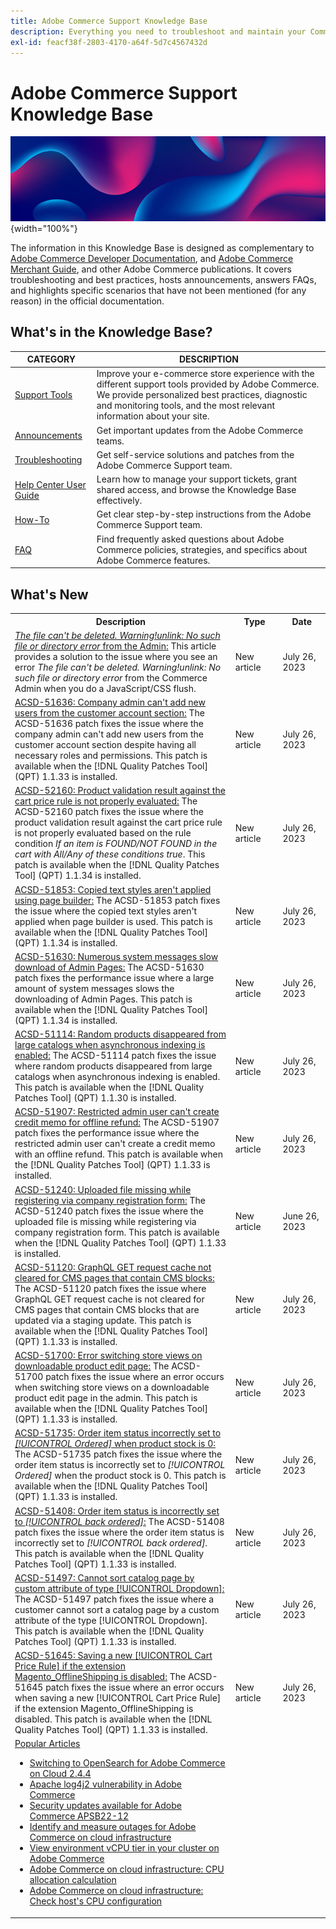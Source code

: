 ```yaml
---
title: Adobe Commerce Support Knowledge Base
description: Everything you need to troubleshoot and maintain your Commerce store.
exl-id: feacf38f-2803-4170-a64f-5d7c4567432d
---
```

# Adobe Commerce Support Knowledge Base

![Knowledge Base homepage](../help/assets/knowledge-base-home-page-cover.jpg){width="100%"}

The information in this Knowledge Base is designed as complementary to [Adobe Commerce Developer Documentation](https://developer.adobe.com/commerce/docs), and [Adobe Commerce Merchant Guide](https://experienceleague.adobe.com/docs/commerce-admin/user-guides/home.html), and other Adobe Commerce publications. It covers troubleshooting and best practices, hosts announcements, answers FAQs, and highlights specific scenarios that have not been mentioned (for any reason) in the official documentation.

## What's in the Knowledge Base?

| CATEGORY | DESCRIPTION | 
| --- | --- |
| [Support Tools](/help/support-tools/overview.md) | Improve your e-commerce store experience with the different support tools provided by Adobe Commerce. We provide personalized best practices, diagnostic and monitoring tools, and the most relevant information about your site. |
| [Announcements](/help/announcements/overview.md) | Get important updates from the Adobe Commerce teams. |
| [Troubleshooting](/help/troubleshooting/overview.md) | Get self-service solutions and patches from the Adobe Commerce Support team. |
| [Help Center User Guide](/help/help-center-guide/help-center/magento-help-center-user-guide.md) | Learn how to manage your support tickets, grant shared access, and browse the Knowledge Base effectively. |
| [How-To](/help/how-to/overview.md) | Get clear step-by-step instructions from the Adobe Commerce Support team. |
| [FAQ](/help/faq/overview.md) | Find frequently asked questions about Adobe Commerce policies, strategies, and specifics about Adobe Commerce features. | 

## What's New

<table style="width:100%">
  <tr>
    <th style="width:70%">Description</th>
    <th style="width:15%">Type</th>
    <th style="width:15%">Date</th>
  </tr>

 <tr>
    <td>
    <a href = "https://experienceleague.adobe.com/docs/commerce-knowledge-base/kb/troubleshooting/miscellaneous/file-cannot-be-deleated-no-file-or-directory.html"><em>The file can't be deleted. Warning!unlink: No such file or directory error</em> from the Admin:</a> This article provides a solution to the issue where you see an error <em>The file can't be deleted. Warning!unlink: No such file or directory error</em> from the Commerce Admin when you do a JavaScript/CSS flush.
    </td>
    <td>New article</td>
    <td>July 26, 2023</td>
  </tr>

  <tr>
    <td>
    <a href = "https://experienceleague.adobe.com/docs/commerce-knowledge-base/kb/support-tools/patches/v1-1-34/acsd-51636-company-admin-cannot-add-new-users.html">ACSD-51636: Company admin can't add new users from the customer account section:</a> The ACSD-51636 patch fixes the issue where the company admin can't add new users from the customer account section despite having all necessary roles and permissions. This patch is available when the [!DNL Quality Patches Tool] (QPT) 1.1.33 is installed.
    </td>
    <td>New article</td>
    <td>July 26, 2023</td>
  </tr>

  <tr>
    <td>
    <a href="https://experienceleague.adobe.com/docs/commerce-knowledge-base/kb/support-tools/patches/v1-1-34/acsd-52160-product-validation-result-against-the-cart-price-rule.html">ACSD-52160: Product validation result against the cart price rule is not properly evaluated:</a> The ACSD-52160 patch fixes the issue where the product validation result against the cart price rule is not properly evaluated based on the rule condition <em>If an item is FOUND/NOT FOUND in the cart with All/Any of these conditions true</em>. This patch is available when the [!DNL Quality Patches Tool] (QPT) 1.1.34 is installed.
    </td>
    <td>New article </td>
    <td>July 26, 2023</td>
 </tr>

  <tr>
    <td>
    <a href="https://experienceleague.adobe.com/docs/commerce-knowledge-base/kb/support-tools/patches/v1-1-34/acsd-51853-copied-text-styles-are-not-applied-when-page-builder-is-used.html">ACSD-51853: Copied text styles aren't applied using page builder:</a> The ACSD-51853 patch fixes the issue where the copied text styles aren't applied when page builder is used. This patch is available when the [!DNL Quality Patches Tool] (QPT) 1.1.34 is installed.
    </td>
    <td>New article</td>
    <td>July 26, 2023</td>
  </tr>

  <tr>
    <td>
    <a href="https://experienceleague.adobe.com/docs/commerce-knowledge-base/kb/support-tools/patches/v1-1-34/acsd-51630-large-amount-of-system-messages-slows-the-downloading-of-admin-pages.html">ACSD-51630: Numerous system messages slow download of Admin Pages:</a> The ACSD-51630 patch fixes the performance issue where a large amount of system messages slows the downloading of Admin Pages. This patch is available when the [!DNL Quality Patches Tool] (QPT) 1.1.34 is installed.
    </td>
    <td>New article</td>
    <td>July 26, 2023</td>
  </tr>
  
   <tr>
    <td>
    <a href="https://experienceleague.adobe.com/docs/commerce-knowledge-base/kb/support-tools/patches/v1-1-30/acsd-51114-random-product-disappearing-from-large-catalogs-while-asynchronous-indexing.html">ACSD-51114: Random products disappeared from large catalogs when asynchronous indexing is enabled:</a> The ACSD-51114 patch fixes the issue where random products disappeared from large catalogs when asynchronous indexing is enabled. This patch is available when the [!DNL Quality Patches Tool] (QPT) 1.1.30 is installed.
    </td>
    <td>New article</td>
    <td>July 26, 2023</td>
  </tr>

  <tr>
    <td>
    <a href="https://experienceleague.adobe.com/docs/commerce-knowledge-base/kb/support-tools/patches/v1-1-33/acsd-51907-restricted-admin-user-cannot-create-a-credit-memo-with-an-offline-refund.html">ACSD-51907: Restricted admin user can't create credit memo for offline refund:</a> The ACSD-51907 patch fixes the performance issue where the restricted admin user can't create a credit memo with an offline refund. This patch is available when the [!DNL Quality Patches Tool] (QPT) 1.1.33 is installed.
    </td>
    <td>New article</td>
    <td>July 26, 2023</td>
  </tr>

  <tr>
    <td>
    <a href="https://experienceleague.adobe.com/docs/commerce-knowledge-base/kb/support-tools/patches/v1-1-33/acsd-51240-uploaded-file-missing-while-registering-via-company-registration-form.html">ACSD-51240: Uploaded file missing while registering via company registration form:</a> The ACSD-51240 patch fixes the issue where the uploaded file is missing while registering via company registration form. This patch is available when the [!DNL Quality Patches Tool] (QPT) 1.1.33 is installed.
    </td>
    <td>New article</td>
    <td>June 26, 2023</td>
  </tr>

  <tr>
    <td>
    <a href="https://experienceleague.adobe.com/docs/commerce-knowledge-base/kb/support-tools/patches/v1-1-33/acsd-51120-graphql-get-requests-cache-not-cleared-for-cms-pages.html">ACSD-51120: GraphQL GET request cache not cleared for CMS pages that contain CMS blocks:</a> The ACSD-51120 patch fixes the issue where GraphQL GET request cache is not cleared for CMS pages that contain CMS blocks that are updated via a staging update. This patch is available when the [!DNL Quality Patches Tool] (QPT) 1.1.33 is installed.
    </td>
    <td>New article</td>
    <td>July 26, 2023</td>
  </tr>

  <tr>
    <td>
    <a href="https://experienceleague.adobe.com/docs/commerce-knowledge-base/kb/support-tools/patches/v1-1-33/acsd-51700-downloadable-product-error-when-switching-storeviews.html">ACSD-51700: Error switching store views on downloadable product edit page:</a> The ACSD-51700 patch fixes the issue where an error occurs when switching store views on a downloadable product edit page in the admin. This patch is available when the [!DNL Quality Patches Tool] (QPT) 1.1.33 is installed.
    </td>
    <td>New article</td>
    <td>July 26, 2023</td>
  </tr>

  <tr>
    <td>
    <a href="https://experienceleague.adobe.com/docs/commerce-knowledge-base/kb/support-tools/patches/v1-1-33/acsd-51735-order-item-status-incorrectly-set.html">ACSD-51735: Order item status incorrectly set to <em>[!UICONTROL Ordered]</em> when product stock is 0:</a> The ACSD-51735 patch fixes the issue where the order item status is incorrectly set to <em>[!UICONTROL Ordered]</em> when the product stock is 0. This patch is available when the [!DNL Quality Patches Tool] (QPT) 1.1.33 is installed.
    </td>
    <td>New article</td>
    <td>July 26, 2023</td>
  </tr>
  </tr>

  <tr>
    <td>
    <a href="https://experienceleague.adobe.com/docs/commerce-knowledge-base/kb/support-tools/patches/v1-1-33/acsd-51408-order-item-status-is-set-to-backordered.html">ACSD-51408: Order item status is incorrectly set to <em>[!UICONTROL back ordered]</em>:</a> The ACSD-51408 patch fixes the issue where the order item status is incorrectly set to <em>[!UICONTROL back ordered]</em>. This patch is available when the [!DNL Quality Patches Tool] (QPT) 1.1.33 is installed.
    </td>
    <td>New article</td>
    <td>July 26, 2023</td>
  </tr>

  <tr>
    <td>
    <a href="https://experienceleague.adobe.com/docs/commerce-knowledge-base/kb/support-tools/patches/v1-1-33/acsd-51497-cannot-sort-catalog-page-by-custom-attribute-of-dropdown-type.html">ACSD-51497: Cannot sort catalog page by custom attribute of type [!UICONTROL Dropdown]:</a> The ACSD-51497 patch fixes the issue where a customer cannot sort a catalog page by a custom attribute of the type [!UICONTROL Dropdown]. This patch is available when the [!DNL Quality Patches Tool] (QPT) 1.1.33 is installed.
    </td>
    <td>New article</td>
    <td>July 26, 2023</td>
  </tr>

  <tr>
    <td>
    <a href="https://experienceleague.adobe.com/docs/commerce-knowledge-base/kb/support-tools/patches/v1-1-33/acsd-51645-saving-a-new-cart-price-rule-if-the-extension-magento-offlineshipping-is-disabled.html">ACSD-51645: Saving a new [!UICONTROL Cart Price Rule] if the extension Magento_OfflineShipping is disabled:</a> The ACSD-51645 patch fixes the issue where an error occurs when saving a new [!UICONTROL Cart Price Rule] if the extension Magento_OfflineShipping is disabled. This patch is available when the [!DNL Quality Patches Tool] (QPT) 1.1.33 is installed.
    </td>
    <td>New article</td>
    <td>July 26, 2023</td>
  </tr>

  <tr>
    <td>
    <a href="https://experienceleague.adobe.com/docs/commerce-knowledge-base/kb/support-tools/patches/v1-1-33/acsd-50478-database-rollback-command-for-case-when-db-dump-contains-triggers-and-delimiter-sql-command.html>ACSD-50478: JS issue for rollback action in backups grid and database rollback command:</a> The ACSD-50478 patch fixes the JS issue for the rollback action in the backups grid and the database rollback command for a case when the DB dump contains triggers and a delimiter SQL command. This patch is available when the [!DNL Quality Patches Tool] (QPT) 1.1.33 is installed.
    </td>
    <td>New article</td>
    <td>July 26, 2023</td>
  </tr>
</table>

## Popular Articles

* [Switching to OpenSearch for Adobe Commerce on Cloud 2.4.4](/help/announcements/adobe-commerce-announcements/switching-to-opensearch-for-adobe-commerce-on-cloud-2.4.4.md)
* [Apache log4j2 vulnerability in Adobe Commerce](/help/announcements/adobe-commerce-announcements/apache-log4j2-adobe-commerce.md)
* [Security updates available for Adobe Commerce APSB22-12](/help/troubleshooting/known-issues-patches-attached/0-day-vulnerability-patch.md)
* [Identify and measure outages for Adobe Commerce on cloud infrastructure](/help/how-to/general/how-to-identify-outages.md)
* [View environment vCPU tier in your cluster on Adobe Commerce](/help/how-to/general/check-vcpu-using-observation-for-adobe-commerce.md)
* [Adobe Commerce on cloud infrastructure: CPU allocation calculation](/help/how-to/general/magento-commerce-cloud-cpu-allocation-calculation.md)
* [Adobe Commerce on cloud infrastructure: Check host's CPU configuration](/help/how-to/general/magento-commerce-cloud-check-hosts-cpu-configuration.md)
